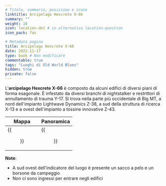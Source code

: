 ```yaml
---
# Titolo, sommario, posizione e icona
linktitle: Arcipelago Hexcrete X-66
summary: ""
weight: 10
icon: location-dot # in alternativa location-question
icon_pack: fas

# Metadata pagina
title: Arcipelago Hexcrete X-66
date: 2022-11-17
type: book # Non modificare
commentable: true
tags: "Luoghi di Old World Blues"
hidden: true
private: false
---
```


<div class="fnv">

L'**arcipelago Hexcrete X-66** è composto da alcuni edifici di diversi piani di forma esagonale. È infestato da diversi branchi di nightstalker e restrittori di annullamento di trauma Y-17. Si trova nella parte più occidentale di Big MT, a nord dell'impianto Lightwave Dynamics Z-38, a sud della struttura di ricerca X-13 e a ovest dell'impianto a tossine innovative Z-43.

| Mappa | Panoramica |
| ----- | ---------- |
|  {{<figure src="fnv/X-66_Hexcrete_Archipelago_loc.webp">}}      |  {{<figure src="fnv/X-66_hexcrete_archipelago.webp">}}          | 



**Note**:
- A sud ovest dell'indicatore del luogo è presente un sacco a pelo e un borsone da campeggio
- Non ci sono ingressi per entrare negli edifici

</div>

